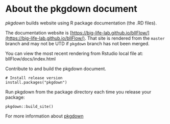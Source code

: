 # About the pkgdown document
*pkgdown* builds website using R package documentation (the .RD files).

The documentation website is [https://big-life-lab.github.io/bllFlow/](https://big-life-lab.github.io/bllFlow/). That site is rendered from the `master` branch and may not be UTD if `pkgdown` branch has not been merged.

You can view the most recent rendering from Rstudio local file at: bllFlow/docs/index.html

Contribute to and build the pkgdown document.
```
# Install release version
install.packages("pkgdown")
```

Run pkgdown from the package directory each time you release your package:
```
pkgdown::build_site()
```

For more information about [pkgdown](https://pkgdown.r-lib.org)